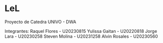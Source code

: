 # LeL
Proyecto de Catedra UNIVO - DWA

Integrantes: 
Raquel Flores - U20230815
Yulissa Gaitan - U20220818
Jorge Lara - U20230258
Steven Molina - U20231258
Alvin Rosales - U20230560
